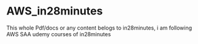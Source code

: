 # AWS_in28minutes
This whole Pdf/docs or any content belogs to in28minutes, i am following AWS SAA udemy courses of in28minutes
